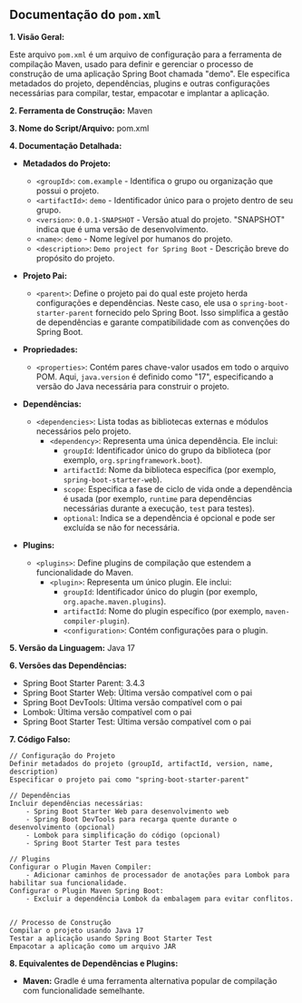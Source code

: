 ## Documentação do `pom.xml`

**1. Visão Geral:**

Este arquivo `pom.xml` é um arquivo de configuração para a ferramenta de compilação Maven, usado para definir e gerenciar o processo de construção de uma aplicação Spring Boot chamada "demo". Ele especifica metadados do projeto, dependências, plugins e outras configurações necessárias para compilar, testar, empacotar e implantar a aplicação.

**2. Ferramenta de Construção:** Maven

**3. Nome do Script/Arquivo:** pom.xml

**4. Documentação Detalhada:**

* **Metadados do Projeto:**
    - `<groupId>`: `com.example` - Identifica o grupo ou organização que possui o projeto.
    - `<artifactId>`: `demo` - Identificador único para o projeto dentro de seu grupo.
    - `<version>`: `0.0.1-SNAPSHOT` - Versão atual do projeto. "SNAPSHOT" indica que é uma versão de desenvolvimento.
    - `<name>`: `demo` - Nome legível por humanos do projeto.
    - `<description>`: `Demo project for Spring Boot` - Descrição breve do propósito do projeto.

* **Projeto Pai:**
    - `<parent>`: Define o projeto pai do qual este projeto herda configurações e dependências. Neste caso, ele usa o `spring-boot-starter-parent` fornecido pelo Spring Boot. Isso simplifica a gestão de dependências e garante compatibilidade com as convenções do Spring Boot.

* **Propriedades:**
    - `<properties>`: Contém pares chave-valor usados ​​em todo o arquivo POM. Aqui, `java.version` é definido como "17", especificando a versão do Java necessária para construir o projeto.

* **Dependências:**
    - `<dependencies>`: Lista todas as bibliotecas externas e módulos necessários pelo projeto. 
        -  `<dependency>`: Representa uma única dependência. Ele inclui:
            - `groupId`: Identificador único do grupo da biblioteca (por exemplo, `org.springframework.boot`).
            - `artifactId`: Nome da biblioteca específica (por exemplo, `spring-boot-starter-web`).
            - `scope`: Especifica a fase de ciclo de vida onde a dependência é usada (por exemplo, `runtime` para dependências necessárias durante a execução, `test` para testes).
            - `optional`: Indica se a dependência é opcional e pode ser excluída se não for necessária.

* **Plugins:**
    - `<plugins>`: Define plugins de compilação que estendem a funcionalidade do Maven. 
        -  `<plugin>`: Representa um único plugin. Ele inclui:
            - `groupId`: Identificador único do plugin (por exemplo, `org.apache.maven.plugins`).
            - `artifactId`: Nome do plugin específico (por exemplo, `maven-compiler-plugin`).
            - `<configuration>`: Contém configurações para o plugin.

**5. Versão da Linguagem:** Java 17

**6. Versões das Dependências:**

* Spring Boot Starter Parent: 3.4.3
* Spring Boot Starter Web: Última versão compatível com o pai
* Spring Boot DevTools: Última versão compatível com o pai
* Lombok: Última versão compatível com o pai
* Spring Boot Starter Test: Última versão compatível com o pai

**7. Código Falso:**

```
// Configuração do Projeto
Definir metadados do projeto (groupId, artifactId, version, name, description)
Especificar o projeto pai como "spring-boot-starter-parent"

// Dependências
Incluir dependências necessárias:
    - Spring Boot Starter Web para desenvolvimento web
    - Spring Boot DevTools para recarga quente durante o desenvolvimento (opcional)
    - Lombok para simplificação do código (opcional)
    - Spring Boot Starter Test para testes

// Plugins
Configurar o Plugin Maven Compiler:
    - Adicionar caminhos de processador de anotações para Lombok para habilitar sua funcionalidade.
Configurar o Plugin Maven Spring Boot:
    - Excluir a dependência Lombok da embalagem para evitar conflitos.


// Processo de Construção
Compilar o projeto usando Java 17
Testar a aplicação usando Spring Boot Starter Test
Empacotar a aplicação como um arquivo JAR

```

**8. Equivalentes de Dependências e Plugins:**

* **Maven:** Gradle é uma ferramenta alternativa popular de compilação com funcionalidade semelhante.



